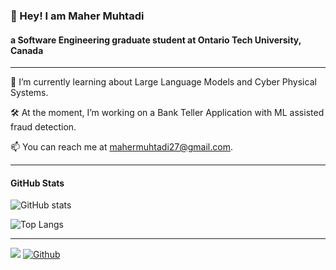 ### 👋 Hey! I am Maher Muhtadi
#### a Software Engineering graduate student at Ontario Tech University, Canada
---
📖 I’m currently learning about Large Language Models and Cyber Physical Systems.

🛠 At the moment, I’m working on a Bank Teller Application with ML assisted fraud detection.

📫 You can reach me at [mahermuhtadi27@gmail.com](mailto:mahermuhtadi27@gmail.com).

---
#### GitHub Stats
![GitHub stats](https://github-readme-stats.vercel.app/api?username=MaherMuhtadi&show_icons=true&theme=tokyonight)

![Top Langs](https://github-readme-stats.vercel.app/api/top-langs/?username=MaherMuhtadi&theme=tokyonight)

---
![](https://komarev.com/ghpvc/?username=MaherMuhtadi&color=green)
[![Github](https://img.shields.io/github/followers/MaherMuhtadi?label=Follow&style=social)](https://github.com/MaherMuhtadi)

